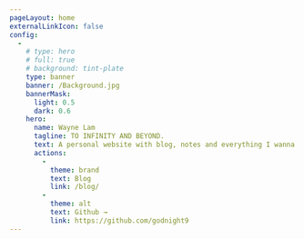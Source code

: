 ```yaml
---
pageLayout: home
externalLinkIcon: false
config:
  -
    # type: hero
    # full: true
    # background: tint-plate
    type: banner
    banner: /Background.jpg
    bannerMask:
      light: 0.5
      dark: 0.6
    hero:
      name: Wayne Lam
      tagline: TO INFINITY AND BEYOND.
      text: A personal website with blog, notes and everything I wanna write down & post.
      actions:
        -
          theme: brand
          text: Blog
          link: /blog/
        -
          theme: alt
          text: Github →
          link: https://github.com/godnight9
---
```

